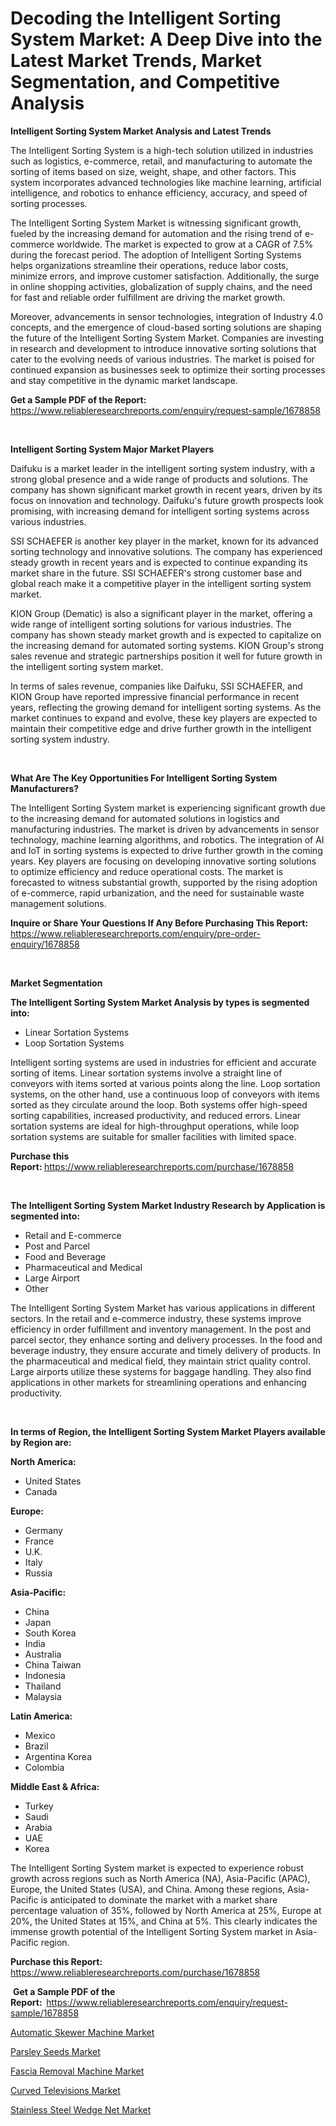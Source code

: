<p><h1>Decoding the Intelligent Sorting System Market: A Deep Dive into the Latest Market Trends, Market Segmentation, and Competitive Analysis</h1></p><p><strong>Intelligent Sorting System Market Analysis and Latest Trends</strong></p>
<p><p>The Intelligent Sorting System is a high-tech solution utilized in industries such as logistics, e-commerce, retail, and manufacturing to automate the sorting of items based on size, weight, shape, and other factors. This system incorporates advanced technologies like machine learning, artificial intelligence, and robotics to enhance efficiency, accuracy, and speed of sorting processes.</p><p>The Intelligent Sorting System Market is witnessing significant growth, fueled by the increasing demand for automation and the rising trend of e-commerce worldwide. The market is expected to grow at a CAGR of 7.5% during the forecast period. The adoption of Intelligent Sorting Systems helps organizations streamline their operations, reduce labor costs, minimize errors, and improve customer satisfaction. Additionally, the surge in online shopping activities, globalization of supply chains, and the need for fast and reliable order fulfillment are driving the market growth.</p><p>Moreover, advancements in sensor technologies, integration of Industry 4.0 concepts, and the emergence of cloud-based sorting solutions are shaping the future of the Intelligent Sorting System Market. Companies are investing in research and development to introduce innovative sorting solutions that cater to the evolving needs of various industries. The market is poised for continued expansion as businesses seek to optimize their sorting processes and stay competitive in the dynamic market landscape.</p></p>
<p><strong>Get a Sample PDF of the Report:&nbsp;</strong> <a href="https://www.reliableresearchreports.com/enquiry/request-sample/1678858">https://www.reliableresearchreports.com/enquiry/request-sample/1678858</a></p>
<p>&nbsp;</p>
<p><strong>Intelligent Sorting System Major Market Players</strong></p>
<p><p>Daifuku is a market leader in the intelligent sorting system industry, with a strong global presence and a wide range of products and solutions. The company has shown significant market growth in recent years, driven by its focus on innovation and technology. Daifuku's future growth prospects look promising, with increasing demand for intelligent sorting systems across various industries.</p><p>SSI SCHAEFER is another key player in the market, known for its advanced sorting technology and innovative solutions. The company has experienced steady growth in recent years and is expected to continue expanding its market share in the future. SSI SCHAEFER's strong customer base and global reach make it a competitive player in the intelligent sorting system market.</p><p>KION Group (Dematic) is also a significant player in the market, offering a wide range of intelligent sorting solutions for various industries. The company has shown steady market growth and is expected to capitalize on the increasing demand for automated sorting systems. KION Group's strong sales revenue and strategic partnerships position it well for future growth in the intelligent sorting system market.</p><p>In terms of sales revenue, companies like Daifuku, SSI SCHAEFER, and KION Group have reported impressive financial performance in recent years, reflecting the growing demand for intelligent sorting systems. As the market continues to expand and evolve, these key players are expected to maintain their competitive edge and drive further growth in the intelligent sorting system industry.</p></p>
<p>&nbsp;</p>
<p><strong>What Are The Key Opportunities For Intelligent Sorting System Manufacturers?</strong></p>
<p><p>The Intelligent Sorting System market is experiencing significant growth due to the increasing demand for automated solutions in logistics and manufacturing industries. The market is driven by advancements in sensor technology, machine learning algorithms, and robotics. The integration of AI and IoT in sorting systems is expected to drive further growth in the coming years. Key players are focusing on developing innovative sorting solutions to optimize efficiency and reduce operational costs. The market is forecasted to witness substantial growth, supported by the rising adoption of e-commerce, rapid urbanization, and the need for sustainable waste management solutions.</p></p>
<p><strong>Inquire or Share Your Questions If Any Before Purchasing This Report:</strong> <a href="https://www.reliableresearchreports.com/enquiry/pre-order-enquiry/1678858">https://www.reliableresearchreports.com/enquiry/pre-order-enquiry/1678858</a></p>
<p>&nbsp;</p>
<p><strong>Market Segmentation</strong></p>
<p><strong>The Intelligent Sorting System Market Analysis by types is segmented into:</strong></p>
<p><ul><li>Linear Sortation Systems</li><li>Loop Sortation Systems</li></ul></p>
<p><p>Intelligent sorting systems are used in industries for efficient and accurate sorting of items. Linear sortation systems involve a straight line of conveyors with items sorted at various points along the line. Loop sortation systems, on the other hand, use a continuous loop of conveyors with items sorted as they circulate around the loop. Both systems offer high-speed sorting capabilities, increased productivity, and reduced errors. Linear sortation systems are ideal for high-throughput operations, while loop sortation systems are suitable for smaller facilities with limited space.</p></p>
<p><strong>Purchase this Report:&nbsp;</strong><a href="https://www.reliableresearchreports.com/purchase/1678858">https://www.reliableresearchreports.com/purchase/1678858</a></p>
<p>&nbsp;</p>
<p><strong>The Intelligent Sorting System Market Industry Research by Application is segmented into:</strong></p>
<p><ul><li>Retail and E-commerce</li><li>Post and Parcel</li><li>Food and Beverage</li><li>Pharmaceutical and Medical</li><li>Large Airport</li><li>Other</li></ul></p>
<p><p>The Intelligent Sorting System Market has various applications in different sectors. In the retail and e-commerce industry, these systems improve efficiency in order fulfillment and inventory management. In the post and parcel sector, they enhance sorting and delivery processes. In the food and beverage industry, they ensure accurate and timely delivery of products. In the pharmaceutical and medical field, they maintain strict quality control. Large airports utilize these systems for baggage handling. They also find applications in other markets for streamlining operations and enhancing productivity.</p></p>
<p>&nbsp;</p>
<p><strong>In terms of Region, the Intelligent Sorting System Market Players available by Region are:</strong></p>
<p>
    <p> <strong> North America: </strong>
        <ul>
            <li>United States</li>
            <li>Canada</li>
        </ul>
        </p> 
    <p> <strong> Europe: </strong>
        <ul>
            <li>Germany</li>
            <li>France</li>
            <li>U.K.</li>
            <li>Italy</li>
            <li>Russia</li>
        </ul>
        </p> 
    <p> <strong> Asia-Pacific: </strong>
        <ul>
            <li>China</li>
            <li>Japan</li>
            <li>South Korea</li>
            <li>India</li>
            <li>Australia</li>
            <li>China Taiwan</li>
            <li>Indonesia</li>
            <li>Thailand</li>
            <li>Malaysia</li>
        </ul>
        </p> 
    <p> <strong> Latin America: </strong>
        <ul>
            <li>Mexico</li>
            <li>Brazil</li>
            <li>Argentina Korea</li>
            <li>Colombia</li>
        </ul>
        </p> 
    <p> <strong> Middle East & Africa: </strong>
        <ul>
            <li>Turkey</li>
            <li>Saudi</li>
            <li>Arabia</li>
            <li>UAE</li>
            <li>Korea</li>
        </ul>
    </p>
    </p>
<p><p>The Intelligent Sorting System market is expected to experience robust growth across regions such as North America (NA), Asia-Pacific (APAC), Europe, the United States (USA), and China. Among these regions, Asia-Pacific is anticipated to dominate the market with a market share percentage valuation of 35%, followed by North America at 25%, Europe at 20%, the United States at 15%, and China at 5%. This clearly indicates the immense growth potential of the Intelligent Sorting System market in Asia-Pacific region.</p></p>
<p><strong>Purchase this Report: </strong><a href="https://www.reliableresearchreports.com/purchase/1678858">https://www.reliableresearchreports.com/purchase/1678858</a></p>
<p>&nbsp;<strong>Get a Sample PDF of the Report:&nbsp;&nbsp;</strong><a href="https://www.reliableresearchreports.com/enquiry/request-sample/1678858">https://www.reliableresearchreports.com/enquiry/request-sample/1678858</a></p>
<p><strong></strong></p>
<p><p><a href="https://github.com/YashRP12/Market-Research-Report-List-3/blob/main/automatic-skewer-machine-market.md">Automatic Skewer Machine Market</a></p><p><a href="https://medium.com/@donaldortega4f/parsley-seeds-market-trends-forecast-and-competitive-analysis-to-2031-8875f26234df">Parsley Seeds Market</a></p><p><a href="https://github.com/khayangel/Market-Research-Report-List-2/blob/main/fascia-removal-machine-market.md">Fascia Removal Machine Market</a></p><p><a href="https://medium.com/@royalmiller09/curved-televisions-market-comprehensive-assessment-by-type-application-and-geography-93e5b5669d6e">Curved Televisions Market</a></p><p><a href="https://issuu.com/reportprime-2/docs/stainless-steel-wedge-net-market-size-2030.pptx">Stainless Steel Wedge Net Market</a></p></p>